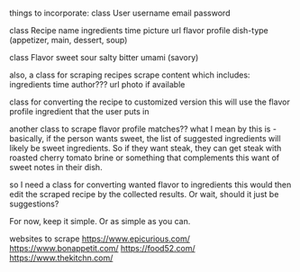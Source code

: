 things to incorporate:
class User
username
email
password
<!-- timestamp?? -->

class Recipe
name
ingredients
time
picture
url
flavor profile
dish-type (appetizer, main, dessert, soup)

class Flavor
sweet
sour
salty
bitter
umami (savory)

also, a class for scraping recipes
scrape content which includes:
ingredients
time
author???
url
photo if available

class for converting the recipe to customized version
this will use the flavor profile ingredient that the user puts in

another class to scrape flavor profile matches??
what I mean by this is - basically, if the person wants sweet,
the list of suggested ingredients will likely be sweet ingredients.
So if they want steak, they can get steak with roasted cherry tomato brine or something that complements this want of sweet notes in their dish.

so I need a class for converting wanted flavor to ingredients
this would then edit the scraped recipe by the collected results.
Or wait, should it just be suggestions? 

For now, keep it simple. Or as simple as you can.


websites to scrape
https://www.epicurious.com/
https://www.bonappetit.com/
https://food52.com/
https://www.thekitchn.com/
